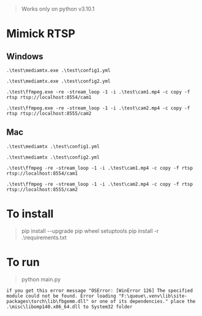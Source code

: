 > Works only on python v3.10.1

# Mimick RTSP

## Windows
```
.\test\mediamtx.exe .\test\config1.yml

.\test\mediamtx.exe .\test\config2.yml
```
```
.\test\ffmpeg.exe -re -stream_loop -1 -i .\test\cam1.mp4 -c copy -f rtsp rtsp://localhost:8554/cam1

.\test\ffmpeg.exe -re -stream_loop -1 -i .\test\cam2.mp4 -c copy -f rtsp rtsp://localhost:8555/cam2
```

## Mac
```
.\test\mediamtx .\test\config1.yml

.\test\mediamtx .\test\config2.yml
```
```
.\test\ffmpeg -re -stream_loop -1 -i .\test\cam1.mp4 -c copy -f rtsp rtsp://localhost:8554/cam1

.\test\ffmpeg -re -stream_loop -1 -i .\test\cam2.mp4 -c copy -f rtsp rtsp://localhost:8555/cam2
```

# To install

> pip install --upgrade pip wheel setuptools
> pip install -r .\requirements.txt

# To run

> python main.py

`if you get this error message "OSError: [WinError 126] The specified module could not be found. Error loading "F:\queue\.venv\lib\site-packages\torch\lib\fbgemm.dll" or one of its dependencies." place the .\misc\libomp140.x86_64.dll to System32 folder`